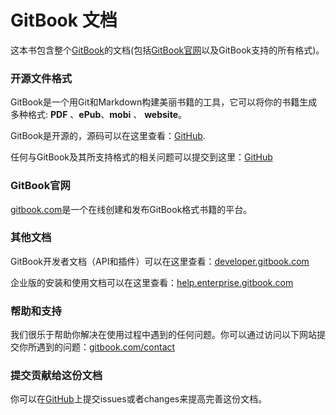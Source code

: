 GitBook 文档
=============

这本书包含整个[GitBook](www.gitbook.com)的文档(包括[GitBook官网](www.gitbook.com)以及GitBook支持的所有格式)。

### 开源文件格式

GitBook是一个用Git和Markdown构建美丽书籍的工具，它可以将你的书籍生成多种格式: **PDF** 、**ePub**、**mobi** 、 **website**。

GitBook是开源的，源码可以在这里查看：[GitHub](https://github.com/GitbookIO/gitbook).

任何与GitBook及其所支持格式的相关问题可以提交到这里：[GitHub](https://github.com/GitbookIO/gitbook/issues)

### GitBook官网

[gitbook.com](https://www.gitbook.com)是一个在线创建和发布GitBook格式书籍的平台。

### 其他文档

GitBook开发者文档（API和插件）可以在这里查看：[developer.gitbook.com](https://developer.gitbook.com)

企业版的安装和使用文档可以在这里查看：[help.enterprise.gitbook.com](http://help.enterprise.gitbook.com)

### 帮助和支持

我们很乐于帮助你解决在使用过程中遇到的任何问题。你可以通过访问以下网站提交你所遇到的问题：[gitbook.com/contact](https://www.gitbook.com/contact)

### 提交贡献给这份文档

你可以在[GitHub](https://github.com/GitbookIO/documentation)上提交issues或者changes来提高完善这份文档。
